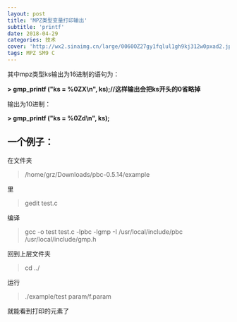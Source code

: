 ```yaml
---
layout: post
title: 'MPZ类型变量打印输出'
subtitle: 'printf'
date: 2018-04-29
categories: 技术
cover: 'http://wx2.sinaimg.cn/large/0060OZ27gy1fqlul1gh9kj312w0pxad2.jpg'
tags: MPZ SM9 C
---
```

其中mpz类型ks输出为16进制的语句为：

**> gmp_printf ("ks = %0ZX\n", ks);//这样输出会把ks开头的0省略掉** 

输出为10进制：

**> gmp_printf ("ks = %0Zd\n", ks);**

一个例子：
--

在文件夹

> /home/grz/Downloads/pbc-0.5.14/example

里

> gedit test.c

编译

> gcc -o test test.c -lpbc -lgmp -I /usr/local/include/pbc  
> /usr/local/include/gmp.h

回到上层文件夹

> cd ../

运行

> ./example/test param/f.param

就能看到打印的元素了
